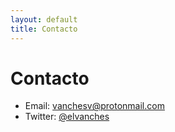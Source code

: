 ```yaml
---
layout: default
title: Contacto
---
```


# Contacto

- Email: vanchesv@protonmail.com
- Twitter: [@elvanches](https://twitter.com/elvanches)